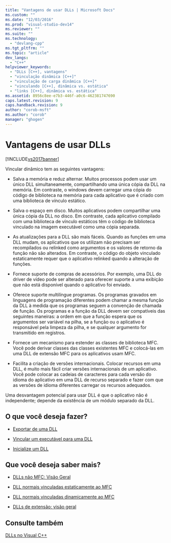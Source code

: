 ```yaml
---
title: "Vantagens de usar DLLs | Microsoft Docs"
ms.custom: ""
ms.date: "12/03/2016"
ms.prod: "visual-studio-dev14"
ms.reviewer: ""
ms.suite: ""
ms.technology: 
  - "devlang-cpp"
ms.tgt_pltfrm: ""
ms.topic: "article"
dev_langs: 
  - "C++"
helpviewer_keywords: 
  - "DLLs [C++], vantagens"
  - "vinculação dinâmica [C++]"
  - "vinculação de carga dinâmica [C++]"
  - "vinculando [C++], dinâmica vs. estática"
  - "links [C++], dinâmica vs. estática"
ms.assetid: 8956c8ee-e7b3-446f-a0c6-462381747690
caps.latest.revision: 9
caps.handback.revision: 9
author: "corob-msft"
ms.author: "corob"
manager: "ghogen"
---
```

# Vantagens de usar DLLs
[!INCLUDE[vs2017banner](../assembler/inline/includes/vs2017banner.md)]

Vincular dinâmico tem as seguintes vantagens:  
  
-   Salva a memória e reduz alternar.  Muitos processos podem usar um único DLL simultaneamente, compartilhando uma única cópia da DLL na memória.  Em contraste, o windows devem carregar uma cópia do código de biblioteca na memória para cada aplicativo que é criado com uma biblioteca de vínculo estático.  
  
-   Salva o espaço em disco.  Muitos aplicativos podem compartilhar uma única cópia da DLL no disco.  Em contraste, cada aplicativo compilado com uma biblioteca de vínculo estáticos têm o código de biblioteca vinculado na imagem executável como uma cópia separada.  
  
-   As atualizações para a DLL são mais fáceis.  Quando as funções em uma DLL mudam, os aplicativos que os utilizam não precisam ser recompilados ou relinked como argumentos e os valores de retorno da função não são alterados.  Em contraste, o código do objeto vinculado estaticamente requer que o aplicativo relinked quando a alteração de funções.  
  
-   Fornece suporte de compras de acessórios.  Por exemplo, uma DLL do driver de vídeo pode ser alterado para oferecer suporte a uma exibição que não está disponível quando o aplicativo foi enviado.  
  
-   Oferece suporte multilíngue programas.  Os programas gravados em linguagens de programação diferentes podem chamar a mesma função da DLL à medida que os programas seguem a convenção de chamada de função.  Os programas e a função da DLL devem ser compatíveis das seguintes maneiras: a ordem em que a função espera que os argumentos ser variável na pilha, se a função ou o aplicativo é responsável pela limpeza da pilha, e se qualquer argumento for transmitido em registros.  
  
-   Fornece um mecanismo para estender as classes de biblioteca MFC.  Você pode derivar classes das classes existentes MFC e colocá\-las em uma DLL de extensão MFC para os aplicativos usam MFC.  
  
-   Facilita a criação de versões internacionais.  Colocar recursos em uma DLL, é muito mais fácil criar versões internacionais de um aplicativo.  Você pode colocar as cadeias de caracteres para cada versão do idioma do aplicativo em uma DLL de recurso separado e fazer com que as versões de idioma diferentes carregar os recursos adequados.  
  
 Uma desvantagem potencial para usar DLL é que o aplicativo não é independente; depende da existência de um módulo separado da DLL.  
  
## O que você deseja fazer?  
  
-   [Exportar de uma DLL](../build/exporting-from-a-dll.md)  
  
-   [Vincular um executável para uma DLL](../build/linking-an-executable-to-a-dll.md)  
  
-   [Inicialize um DLL](../build/initializing-a-dll.md)  
  
## Que você deseja saber mais?  
  
-   [DLLs não MFC: Visão Geral](../Topic/Non-MFC%20DLLs:%20Overview.md)  
  
-   [DLL normais vinculadas estaticamente ao MFC](../build/regular-dlls-statically-linked-to-mfc.md)  
  
-   [DLL normais vinculadas dinamicamente ao MFC](../Topic/Regular%20DLLs%20Dynamically%20Linked%20to%20MFC.md)  
  
-   [DLLs de extensão: visão geral](../build/extension-dlls-overview.md)  
  
## Consulte também  
 [DLLs no Visual C\+\+](../build/dlls-in-visual-cpp.md)